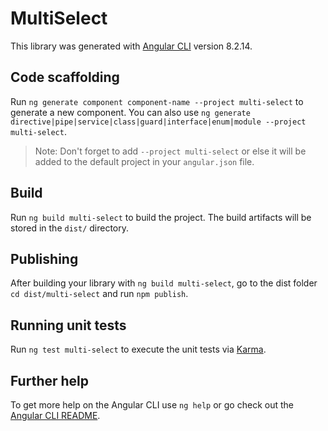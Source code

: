# MultiSelect

This library was generated with [Angular CLI](https://github.com/angular/angular-cli) version 8.2.14.

## Code scaffolding

Run `ng generate component component-name --project multi-select` to generate a new component. You can also use `ng generate directive|pipe|service|class|guard|interface|enum|module --project multi-select`.
> Note: Don't forget to add `--project multi-select` or else it will be added to the default project in your `angular.json` file. 

## Build

Run `ng build multi-select` to build the project. The build artifacts will be stored in the `dist/` directory.

## Publishing

After building your library with `ng build multi-select`, go to the dist folder `cd dist/multi-select` and run `npm publish`.

## Running unit tests

Run `ng test multi-select` to execute the unit tests via [Karma](https://karma-runner.github.io).

## Further help

To get more help on the Angular CLI use `ng help` or go check out the [Angular CLI README](https://github.com/angular/angular-cli/blob/master/README.md).
